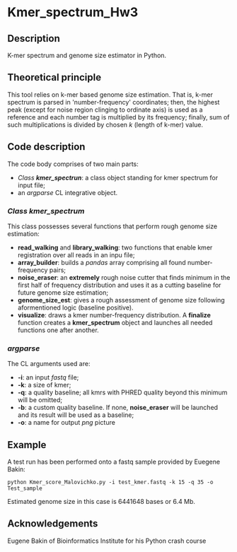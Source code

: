 # Kmer_spectrum_Hw3
## Description
K-mer spectrum and genome size estimator in Python.
## Theoretical principle
This tool relies on k-mer based genome size estimation. That is, k-mer spectrum  is parsed in 'number-frequency' coordinates; then, the highest peak (except for noise region clinging to ordinate axis) is used as a reference and each number tag is multiplied by its frequency; finally, sum of such multiplications is divided by chosen *k* (length of k-mer) value.
## Code description
The code body comprises of two main parts:
- *Class **kmer_spectrun***: a class object standing for kmer spectrum for input file;
- an *argparse* CL integrative object.

### *Class **kmer_spectrum***
This class possesses several functions that perform rough genome size estimation:
- **read_walking** and **library_walking**: two functions that enable kmer registration over all reads in an inpu file;
- **array_builder**: builds a *pandas* array comprising all found number-frequency pairs;
- **noise_eraser**: an **extremely** rough noise cutter that finds minimum in the first half of frequency distribution and uses it as a cutting baseline for future genome size estimation;
- **genome_size_est**: gives a rough assessment of genome size following aformentioned logic (baseline positive).
- **visualize**: draws a kmer number-frequency distribution.
A **finalize** function creates a **kmer_spectrum** object and launches all needed functions one after another.

### *argparse*
The CL arguments used are:
- **-i**: an input *fastq* file;
- **-k**: a size of kmer;
- **-q**: a quality baseline; all kmrs with PHRED quality beyond this minimum will be omitted;
- **-b**: a custom quality baseline. If none, **noise_eraser** will be launched and its result will be used as a baseline;
- **-o**: a name for output *png* picture

## Example
A test run has been performed onto a fastq sample provided by Euegene Bakin:
```
python Kmer_score_Malovichko.py -i test_kmer.fastq -k 15 -q 35 -o Test_sample
```
Estimated genome size in this case is 6441648 bases or 6.4 Mb.

## Acknowledgements
Eugene Bakin of Bioinformatics Institute for his Python crash course
